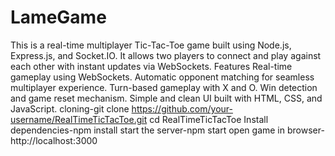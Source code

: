 # LameGame
This is a real-time multiplayer Tic-Tac-Toe game built using Node.js, Express.js, and Socket.IO. It allows two players to connect and play against each other with instant updates via WebSockets. Features Real-time gameplay using WebSockets. Automatic opponent matching for seamless multiplayer experience. Turn-based gameplay with X and O. Win detection and game reset mechanism. Simple and clean UI built with HTML, CSS, and JavaScript. cloning-git clone https://github.com/your-username/RealTimeTicTacToe.git cd RealTimeTicTacToe Install dependencies-npm install start the server-npm start open game in browser-http://localhost:3000
